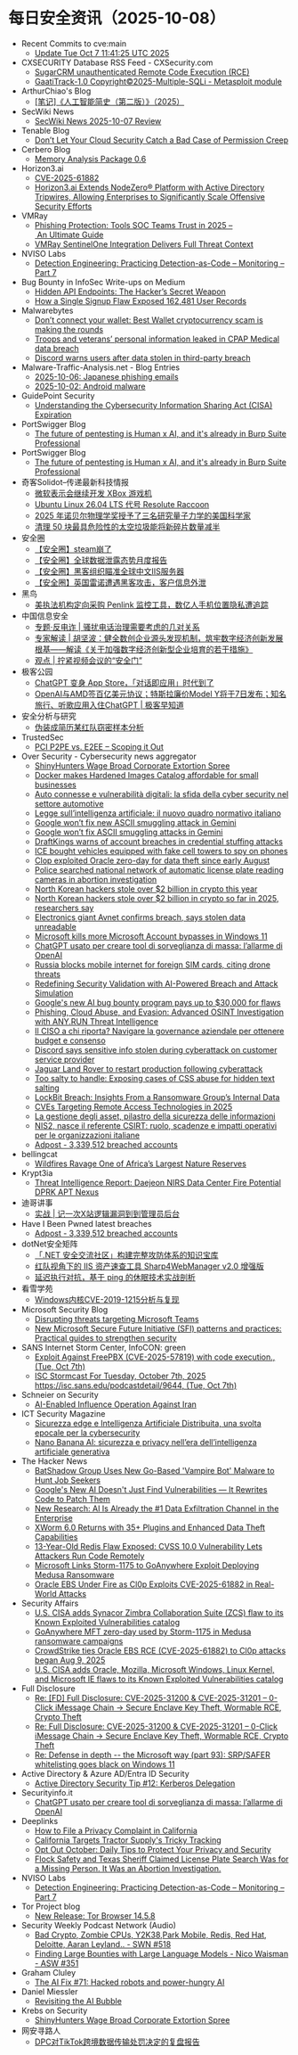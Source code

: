 # 每日安全资讯（2025-10-08）

- Recent Commits to cve:main
  - [Update Tue Oct  7 11:41:25 UTC 2025](https://github.com/trickest/cve/commit/3c7a47ea2a4fb4ab8007873ca7544ef0dfb744e2)
- CXSECURITY Database RSS Feed - CXSecurity.com
  - [SugarCRM unauthenticated Remote Code Execution (RCE)](https://cxsecurity.com/issue/WLB-2025100006)
  - [GaatiTrack-1.0 Copyright©2025-Multiple-SQLi - Metasploit module](https://cxsecurity.com/issue/WLB-2025100005)
- ArthurChiao's Blog
  - [[笔记]《人工智能简史（第二版）》（2025）](https://arthurchiao.github.io/blog/brief-history-of-ai-notes-zh/)
- SecWiki News
  - [SecWiki News 2025-10-07 Review](http://www.sec-wiki.com/?2025-10-07)
- Tenable Blog
  - [Don’t Let Your Cloud Security Catch a Bad Case of Permission Creep](https://www.tenable.com/blog/dont-let-your-cloud-security-catch-a-bad-case-of-permission-creep)
- Cerbero Blog
  - [Memory Analysis Package 0.6](https://blog.cerbero.io/memory-analysis-package-0-6/)
- Horizon3.ai
  - [CVE-2025-61882](https://horizon3.ai/attack-research/vulnerabilities/cve-2025-61882/)
  - [Horizon3.ai Extends NodeZero® Platform with Active Directory Tripwires, Allowing Enterprises to Significantly Scale Offensive Security Efforts](https://horizon3.ai/news/press-release/horizon3-ai-extends-nodezero-platform-with-active-directory-tripwires-allowing-enterprises-to-significantly-scale-offensive-security-efforts/)
- VMRay
  - [Phishing Protection: Tools SOC Teams Trust in 2025 – An Ultimate Guide](https://www.vmray.com/phishing-protection-tools-for-soc-2025-ultimate-guide/)
  - [VMRay SentinelOne Integration Delivers Full Threat Context](https://www.vmray.com/vmray-sentinelone-integration-delivers-full-threat-context/)
- NVISO Labs
  - [Detection Engineering: Practicing Detection-as-Code – Monitoring – Part 7](https://blog.nviso.eu/2025/10/07/detection-engineering-practicing-detection-as-code-monitoring-part-7/)
- Bug Bounty in InfoSec Write-ups on Medium
  - [Hidden API Endpoints: The Hacker’s Secret Weapon](https://infosecwriteups.com/hidden-api-endpoints-the-hackers-secret-weapon-a9ee297a29c2?source=rss----7b722bfd1b8d--bug_bounty)
  - [How a Single Signup Flaw Exposed 162,481 User Records](https://infosecwriteups.com/how-a-single-signup-flaw-exposed-162-481-user-records-070238ff9f4a?source=rss----7b722bfd1b8d--bug_bounty)
- Malwarebytes
  - [Don’t connect your wallet: Best Wallet cryptocurrency scam is making the rounds](https://www.malwarebytes.com/blog/news/2025/10/dont-connect-your-wallet-best-wallet-cryptocurrency-scam-is-making-the-rounds)
  - [Troops and veterans’ personal information leaked in CPAP Medical data breach](https://www.malwarebytes.com/blog/news/2025/10/troops-and-veterans-personal-information-leaked-in-cpap-medical-data-breach)
  - [Discord warns users after data stolen in third-party breach](https://www.malwarebytes.com/blog/news/2025/10/discord-warns-users-after-data-stolen-in-third-party-breach)
- Malware-Traffic-Analysis.net - Blog Entries
  - [2025-10-06: Japanese phishing emails](https://www.malware-traffic-analysis.net/2025/10/06/index.html)
  - [2025-10-02: Android malware](https://www.malware-traffic-analysis.net/2025/10/02/index.html)
- GuidePoint Security
  - [Understanding the Cybersecurity Information Sharing Act (CISA) Expiration](https://www.guidepointsecurity.com/blog/understanding-cisa-expiration/)
- PortSwigger Blog
  - [The future of pentesting is Human x AI, and it's already in Burp Suite Professional](https://portswigger.net/blog/the-future-of-pentesting-is-human-x-ai-and-its-already-in-burp-suite-professional)
- PortSwigger Blog
  - [The future of pentesting is Human x AI, and it's already in Burp Suite Professional](https://portswigger.net/blog/the-future-of-pentesting-is-human-x-ai-and-its-already-in-burp-suite-professional)
- 奇客Solidot–传递最新科技情报
  - [微软表示会继续开发 XBox 游戏机](https://www.solidot.org/story?sid=82490)
  - [Ubuntu Linux 26.04 LTS  代号 Resolute Raccoon](https://www.solidot.org/story?sid=82489)
  - [2025 年诺贝尔物理学奖授予了三名研究量子力学的美国科学家](https://www.solidot.org/story?sid=82488)
  - [清理 50 块最具危险性的太空垃圾能将新碎片数量减半](https://www.solidot.org/story?sid=82487)
- 安全圈
  - [【安全圈】steam崩了](https://mp.weixin.qq.com/s?__biz=MzIzMzE4NDU1OQ==&mid=2652072104&idx=1&sn=41aa58cd5c2e2698eb99906a72fb8696)
  - [【安全圈】全球数据泄露态势月度报告](https://mp.weixin.qq.com/s?__biz=MzIzMzE4NDU1OQ==&mid=2652072104&idx=2&sn=324b2de1f3fdfb6630ceca4f2aa2a4e3)
  - [【安全圈】黑客组织瞄准全球中文IIS服务器](https://mp.weixin.qq.com/s?__biz=MzIzMzE4NDU1OQ==&mid=2652072104&idx=3&sn=800852211f6e7e133593437843a68114)
  - [【安全圈】英国雷诺遭遇黑客攻击，客户信息外泄](https://mp.weixin.qq.com/s?__biz=MzIzMzE4NDU1OQ==&mid=2652072104&idx=4&sn=5e9ac567f097c966f332ebd91e787b78)
- 黑鸟
  - [美执法机构定向采购 Penlink 监控工具，数亿人手机位置隐私遭追踪](https://mp.weixin.qq.com/s?__biz=MzAxOTM1MDQ1NA==&mid=2451182927&idx=1&sn=92d68f220892c9ea9e5815aee0dcadac)
- 中国信息安全
  - [专题·反电诈 | 骚扰电话治理需要考虑的几对关系](https://mp.weixin.qq.com/s?__biz=MzA5MzE5MDAzOA==&mid=2664250368&idx=1&sn=cd8090720dae69b1c5b771d8622ad157)
  - [专家解读 | 胡坚波：健全数创企业源头发现机制，筑牢数字经济创新发展根基——解读《关于加强数字经济创新型企业培育的若干措施》](https://mp.weixin.qq.com/s?__biz=MzA5MzE5MDAzOA==&mid=2664250368&idx=2&sn=7d289f01e47b4412b46a61eabf9b9ecb)
  - [观点 | 拧紧视频会议的“安全门”](https://mp.weixin.qq.com/s?__biz=MzA5MzE5MDAzOA==&mid=2664250368&idx=3&sn=8301e9f716882d2abd0b650160bbbb08)
- 极客公园
  - [ChatGPT 变身 App Store，「对话即应用」时代到了](https://mp.weixin.qq.com/s?__biz=MTMwNDMwODQ0MQ==&mid=2653088005&idx=1&sn=5776cdf44b8981de8bdad7defa4f0422)
  - [OpenAI与AMD签百亿美元协议；特斯拉廉价Model Y将于7日发布；知名旅行、听歌应用入住ChatGPT | 极客早知道](https://mp.weixin.qq.com/s?__biz=MTMwNDMwODQ0MQ==&mid=2653087992&idx=1&sn=e4a3e5963008d3665f446225eacb0a0e)
- 安全分析与研究
  - [伪装成简历某红队窃密样本分析](https://mp.weixin.qq.com/s?__biz=MzA4ODEyODA3MQ==&mid=2247493605&idx=1&sn=9a57375cda43f202346dbf5c39e705ad)
- TrustedSec
  - [PCI P2PE vs. E2EE – Scoping it Out](https://trustedsec.com/blog/pci-p2pe-vs-e2ee-scoping-it-out)
- Over Security - Cybersecurity news aggregator
  - [ShinyHunters Wage Broad Corporate Extortion Spree](https://krebsonsecurity.com/2025/10/shinyhunters-wage-broad-corporate-extortion-spree/)
  - [Docker makes Hardened Images Catalog affordable for small businesses](https://www.bleepingcomputer.com/news/security/docker-makes-hardened-images-catalog-affordable-for-small-businesses/)
  - [Auto connesse e vulnerabilità digitali: la sfida della cyber security nel settore automotive](https://www.cybersecurity360.it/nuove-minacce/auto-connesse-e-vulnerabilita-digitali-la-sfida-della-cyber-security-nel-settore-automotive/)
  - [Legge sull’intelligenza artificiale: il nuovo quadro normativo italiano](https://www.cybersecurity360.it/legal/legge-sullintelligenza-artificiale-il-nuovo-quadro-normativo-italiano/)
  - [Google won’t fix new ASCII smuggling attack in Gemini](https://www.bleepingcomputer.com/news/security/google-wont-fix-new-ascii-smuggling-attack-in-gemini/)
  - [Google won’t fix ASCII smuggling attacks in Gemini](https://www.bleepingcomputer.com/news/security/google-wont-fix-ascii-smuggling-attacks-in-gemini/)
  - [DraftKings warns of account breaches in credential stuffing attacks](https://www.bleepingcomputer.com/news/security/draftkings-warns-of-account-breaches-in-credential-stuffing-attacks/)
  - [ICE bought vehicles equipped with fake cell towers to spy on phones](https://techcrunch.com/2025/10/07/ice-bought-vehicles-equipped-with-fake-cell-towers-to-spy-on-phones/)
  - [Clop exploited Oracle zero-day for data theft since early August](https://www.bleepingcomputer.com/news/security/oracle-zero-day-exploited-in-clop-data-theft-attacks-since-early-august/)
  - [Police searched national network of automatic license plate reading cameras in abortion investigation](https://therecord.media/police-searched-license-reading-cameras-abortion-investigation)
  - [North Korean hackers stole over $2 billion in crypto this year](https://www.bleepingcomputer.com/news/cryptocurrency/north-korean-hackers-stole-over-2-billion-in-crypto-this-year/)
  - [North Korean hackers stole over $2 billion in crypto so far in 2025, researchers say](https://techcrunch.com/2025/10/07/north-korean-hackers-stole-over-2-billion-in-crypto-so-far-in-2025-researchers-say/)
  - [Electronics giant Avnet confirms breach, says stolen data unreadable](https://www.bleepingcomputer.com/news/security/electronics-giant-avnet-confirms-breach-says-stolen-data-unreadable/)
  - [Microsoft kills more Microsoft Account bypasses in Windows 11](https://www.bleepingcomputer.com/news/microsoft/microsoft-blocks-more-tricks-to-skip-microsoft-account-setup-in-windows-11/)
  - [ChatGPT usato per creare tool di sorveglianza di massa: l’allarme di OpenAI](https://www.securityinfo.it/2025/10/07/chatgpt-usato-per-creare-tool-di-sorveglianza-di-massa-lallarme-di-openai/)
  - [Russia blocks mobile internet for foreign SIM cards, citing drone threats](https://therecord.media/russia-blocks-mobile-internet-foreign-sim-cards)
  - [Redefining Security Validation with AI-Powered Breach and Attack Simulation](https://www.bleepingcomputer.com/news/security/redefining-security-validation-with-ai-powered-breach-and-attack-simulation/)
  - [Google's new AI bug bounty program pays up to $30,000 for flaws](https://www.bleepingcomputer.com/news/google/googles-new-ai-bug-bounty-program-pays-up-to-30-000-for-flaws/)
  - [Phishing, Cloud Abuse, and Evasion: Advanced OSINT Investigation with ANY.RUN Threat Intelligence](https://any.run/cybersecurity-blog/osint-in-threat-intelligence-lookup/)
  - [Il CISO a chi riporta? Navigare la governance aziendale per ottenere budget e consenso](https://www.cybersecurity360.it/soluzioni-aziendali/il-ciso-a-chi-riporta-navigare-la-governance-aziendale-per-ottenere-budget-e-consenso/)
  - [Discord says sensitive info stolen during cyberattack on customer service provider](https://therecord.media/discord-data-breach-third-party)
  - [Jaguar Land Rover to restart production following cyberattack](https://therecord.media/jaguar-land-rover-restarting-production-after-cyberattack)
  - [Too salty to handle: Exposing cases of CSS abuse for hidden text salting](https://blog.talosintelligence.com/too-salty-to-handle-exposing-cases-of-css-abuse-for-hidden-text-salting/)
  - [LockBit Breach: Insights From a Ransomware Group’s Internal Data](https://blog.compass-security.com/2025/10/lockbit-breach-insights-from-a-ransomware-groups-internal-data/)
  - [CVEs Targeting Remote Access Technologies in 2025](https://www.hackmageddon.com/2025/10/07/cves-targeting-remote-access-technologies-in-2025/)
  - [La gestione degli asset, pilastro della sicurezza delle informazioni](https://www.cybersecurity360.it/soluzioni-aziendali/la-gestione-degli-asset-pilastro-della-sicurezza-delle-informazioni/)
  - [NIS2, nasce il referente CSIRT: ruolo, scadenze e impatti operativi per le organizzazioni italiane](https://www.cybersecurity360.it/legal/nis2-nasce-il-referente-csirt-ruolo-scadenze-e-impatti-operativi-per-le-organizzazioni-italiane/)
  - [Adpost - 3,339,512 breached accounts](https://haveibeenpwned.com/Breach/Adpost)
- bellingcat
  - [Wildfires Ravage One of Africa’s Largest Nature Reserves](https://www.bellingcat.com/news/2025/10/07/wildfires-ravage-one-of-africas-largest-nature-reserves/)
- Krypt3ia
  - [Threat Intelligence Report: Daejeon NIRS Data Center Fire Potential DPRK APT Nexus](https://krypt3ia.wordpress.com/2025/10/07/threat-intelligence-report-daejeon-nirs-data-center-fire-potential-dprk-apt-nexus/)
- 迪哥讲事
  - [实战 | 记一次X站逻辑漏洞到到管理员后台](https://mp.weixin.qq.com/s?__biz=MzIzMTIzNTM0MA==&mid=2247498367&idx=1&sn=35f5eba00e0a1853982587a491b4b981)
- Have I Been Pwned latest breaches
  - [Adpost - 3,339,512 breached accounts](https://haveibeenpwned.com/Breach/Adpost)
- dotNet安全矩阵
  - [「.NET 安全交流社区」构建完整攻防体系的知识宝库](https://mp.weixin.qq.com/s?__biz=MzUyOTc3NTQ5MA==&mid=2247500763&idx=1&sn=26b764bf9a98cbaccd6575b820b008bf)
  - [红队视角下的 IIS 资产速查工具 Sharp4WebManager v2.0 增强版](https://mp.weixin.qq.com/s?__biz=MzUyOTc3NTQ5MA==&mid=2247500763&idx=2&sn=2c006d6a3b15444419073d9e86b6161e)
  - [延迟执行对抗，基于 ping 的休眠技术实战剖析](https://mp.weixin.qq.com/s?__biz=MzUyOTc3NTQ5MA==&mid=2247500763&idx=3&sn=314a497ae947b2083e673eb4521ad7cd)
- 看雪学苑
  - [Windows内核CVE-2019-1215分析与复现](https://mp.weixin.qq.com/s?__biz=MjM5NTc2MDYxMw==&mid=2458601626&idx=1&sn=96fbadea99bbb779069babdb769a5de7)
- Microsoft Security Blog
  - [Disrupting threats targeting Microsoft Teams](https://www.microsoft.com/en-us/security/blog/2025/10/07/disrupting-threats-targeting-microsoft-teams/)
  - [New Microsoft Secure Future Initiative (SFI) patterns and practices: Practical guides to strengthen security](https://www.microsoft.com/en-us/security/blog/2025/10/07/new-microsoft-secure-future-initiative-sfi-patterns-and-practices-practical-guides-to-strengthen-security/)
- SANS Internet Storm Center, InfoCON: green
  - [Exploit Against FreePBX (CVE-2025-57819) with code execution., (Tue, Oct 7th)](https://isc.sans.edu/diary/rss/32350)
  - [ISC Stormcast For Tuesday, October 7th, 2025 https://isc.sans.edu/podcastdetail/9644, (Tue, Oct 7th)](https://isc.sans.edu/diary/rss/32348)
- Schneier on Security
  - [AI-Enabled Influence Operation Against Iran](https://www.schneier.com/blog/archives/2025/10/ai-enabled-influence-operation-against-iran.html)
- ICT Security Magazine
  - [Sicurezza edge e Intelligenza Artificiale Distribuita, una svolta epocale per la cybersecurity](https://www.ictsecuritymagazine.com/articoli/sicurezza-edge/)
  - [Nano Banana AI: sicurezza e privacy nell’era dell’intelligenza artificiale generativa](https://www.ictsecuritymagazine.com/notizie/nano-banana-ai/)
- The Hacker News
  - [BatShadow Group Uses New Go-Based 'Vampire Bot' Malware to Hunt Job Seekers](https://thehackernews.com/2025/10/batshadow-group-uses-new-go-based.html)
  - [Google's New AI Doesn't Just Find Vulnerabilities — It Rewrites Code to Patch Them](https://thehackernews.com/2025/10/googles-new-ai-doesnt-just-find.html)
  - [New Research: AI Is Already the #1 Data Exfiltration Channel in the Enterprise](https://thehackernews.com/2025/10/new-research-ai-is-already-1-data.html)
  - [XWorm 6.0 Returns with 35+ Plugins and Enhanced Data Theft Capabilities](https://thehackernews.com/2025/10/xworm-60-returns-with-35-plugins-and.html)
  - [13-Year-Old Redis Flaw Exposed: CVSS 10.0 Vulnerability Lets Attackers Run Code Remotely](https://thehackernews.com/2025/10/13-year-redis-flaw-exposed-cvss-100.html)
  - [Microsoft Links Storm-1175 to GoAnywhere Exploit Deploying Medusa Ransomware](https://thehackernews.com/2025/10/microsoft-links-storm-1175-to.html)
  - [Oracle EBS Under Fire as Cl0p Exploits CVE-2025-61882 in Real-World Attacks](https://thehackernews.com/2025/10/oracle-ebs-under-fire-as-cl0p-exploits.html)
- Security Affairs
  - [U.S. CISA adds Synacor Zimbra Collaboration Suite (ZCS) flaw to its Known Exploited Vulnerabilities catalog](https://securityaffairs.com/183085/hacking/u-s-cisa-adds-synacor-zimbra-collaboration-suite-zcs-flaw-to-its-known-exploited-vulnerabilities-catalog.html)
  - [GoAnywhere MFT zero-day used by Storm-1175 in Medusa ransomware campaigns](https://securityaffairs.com/183075/hacking/goanywhere-mft-zero-day-used-by-storm-1175-in-medusa-ransomware-campaigns.html)
  - [CrowdStrike ties Oracle EBS RCE (CVE-2025-61882) to Cl0p attacks began Aug 9, 2025](https://securityaffairs.com/183065/cyber-crime/crowdstrike-ties-oracle-ebs-rce-cve-2025-61882-to-cl0p-attacks-began-aug-9-2025.html)
  - [U.S. CISA adds Oracle, Mozilla, Microsoft Windows, Linux Kernel, and Microsoft IE flaws to its Known Exploited Vulnerabilities catalog](https://securityaffairs.com/183049/security/u-s-cisa-adds-oracle-mozilla-microsoft-windows-linux-kernel-and-microsoft-ie-flaws-to-its-known-exploited-vulnerabilities-catalog.html)
- Full Disclosure
  - [Re: [FD]	Full Disclosure: CVE-2025-31200 & CVE-2025-31201 – 0-Click iMessage Chain → Secure Enclave Key Theft, Wormable RCE, Crypto Theft](https://seclists.org/fulldisclosure/2025/Oct/4)
  - [Re: Full Disclosure: CVE-2025-31200 & CVE-2025-31201 – 0-Click iMessage Chain → Secure Enclave Key Theft, Wormable RCE, Crypto Theft](https://seclists.org/fulldisclosure/2025/Oct/3)
  - [Re: Defense in depth -- the Microsoft way (part 93): SRP/SAFER	whitelisting goes black on Windows 11](https://seclists.org/fulldisclosure/2025/Oct/2)
- Active Directory & Azure AD/Entra ID Security
  - [Active Directory Security Tip #12: Kerberos Delegation](https://adsecurity.org/?p=4658)
- Securityinfo.it
  - [ChatGPT usato per creare tool di sorveglianza di massa: l’allarme di OpenAI](https://www.securityinfo.it/2025/10/07/chatgpt-usato-per-creare-tool-di-sorveglianza-di-massa-lallarme-di-openai/?utm_source=rss&utm_medium=rss&utm_campaign=chatgpt-usato-per-creare-tool-di-sorveglianza-di-massa-lallarme-di-openai)
- Deeplinks
  - [How to File a Privacy Complaint in California](https://www.eff.org/deeplinks/2025/10/how-file-privacy-complaint-california)
  - [California Targets Tractor Supply's Tricky Tracking](https://www.eff.org/deeplinks/2025/10/california-targets-tractor-supplys-tricky-tracking)
  - [Opt Out October: Daily Tips to Protect Your Privacy and Security](https://www.eff.org/deeplinks/2025/09/opt-out-october-daily-tips-protect-your-privacy-and-security)
  - [Flock Safety and Texas Sheriff Claimed License Plate Search Was for a Missing Person. It Was an Abortion Investigation.](https://www.eff.org/deeplinks/2025/10/flock-safety-and-texas-sheriff-claimed-license-plate-search-was-missing-person-it)
- NVISO Labs
  - [Detection Engineering: Practicing Detection-as-Code – Monitoring – Part 7](https://blog.nviso.eu/2025/10/07/detection-engineering-practicing-detection-as-code-monitoring-part-7/)
- Tor Project blog
  - [New Release: Tor Browser 14.5.8](https://blog.torproject.org/new-release-tor-browser-1458/)
- Security Weekly Podcast Network (Audio)
  - [Bad Crypto, Zombie CPUs, Y2K38,Park Mobile, Redis, Red Hat, Deloitte, Aaran Leyland.. - SWN #518](http://sites.libsyn.com/18678/bad-crypto-zombie-cpus-y2k38park-mobile-redis-red-hat-deloitte-aaran-leyland-swn-518)
  - [Finding Large Bounties with Large Language Models - Nico Waisman - ASW #351](http://sites.libsyn.com/18678/finding-large-bounties-with-large-language-models-nico-waisman-asw-351)
- Graham Cluley
  - [The AI Fix #71: Hacked robots and power-hungry AI](https://grahamcluley.com/the-ai-fix-71/)
- Daniel Miessler
  - [Revisiting the AI Bubble](https://danielmiessler.com/blog/revisiting-the-ai-bubble?utm_source=rss&utm_medium=feed&utm_campaign=website)
- Krebs on Security
  - [ShinyHunters Wage Broad Corporate Extortion Spree](https://krebsonsecurity.com/2025/10/shinyhunters-wage-broad-corporate-extortion-spree/)
- 网安寻路人
  - [DPC对TikTok跨境数据传输处罚决定的复盘报告](https://mp.weixin.qq.com/s?__biz=MzIxODM0NDU4MQ==&mid=2247507833&idx=1&sn=1d38b3c11a576451f402fd97b8f46b16)
